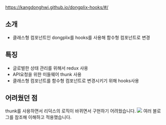https://kangdonghwi.github.io/dongplix-hooks/#/

## 소개

- 클래스형 컴포넌트인 dongplix를 hooks를 사용해 함수형 컴포넌트로 변경

## 특징

- 글로벌한 상태 관리를 위해서 redux 사용
- API요청을 위한 미들웨어 thunk 사용
- 클래스형 컴포넌트를 함수형 컴포넌트로 변경시키기 위해 hooks사용

## 어려웠던 점
thunk를 사용하면서 리덕스의 로직이 바뀌면서 구현하기 어려웠습니다.
![](https://miro.medium.com/max/700/1*BHUKvOmqPjJHpRY1wp1YFw.png)
여러 블로그를 참조해 이해하고 적용했습니다.


